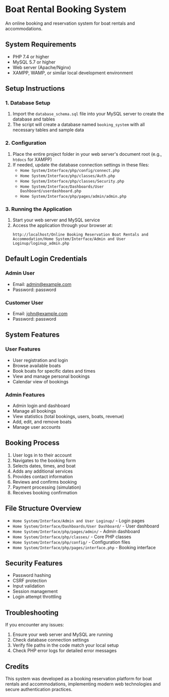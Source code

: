 # Boat Rental Booking System

An online booking and reservation system for boat rentals and accommodations.

## System Requirements

- PHP 7.4 or higher
- MySQL 5.7 or higher
- Web server (Apache/Nginx)
- XAMPP, WAMP, or similar local development environment

## Setup Instructions

### 1. Database Setup

1. Import the `database_schema.sql` file into your MySQL server to create the database and tables
2. The script will create a database named `booking_system` with all necessary tables and sample data

### 2. Configuration

1. Place the entire project folder in your web server's document root (e.g., `htdocs` for XAMPP)
2. If needed, update the database connection settings in these files:
   - `Home System/Interface/php/config/connect.php`
   - `Home System/Interface/php/classes/Auth.php`
   - `Home System/Interface/php/classes/Security.php`
   - `Home System/Interface/Dashboards/User Dashboard/userdashboard.php`
   - `Home System/Interface/php/pages/admin/admin.php`

### 3. Running the Application

1. Start your web server and MySQL service
2. Access the application through your browser at: 
   ```
   http://localhost/Online Booking Reservation Boat Rentals and Accommodation/Home System/Interface/Admin and User Loginup/loginup_admin.php
   ```

## Default Login Credentials

### Admin User
- Email: admin@example.com
- Password: password

### Customer User
- Email: john@example.com
- Password: password

## System Features

### User Features
- User registration and login
- Browse available boats
- Book boats for specific dates and times
- View and manage personal bookings
- Calendar view of bookings

### Admin Features
- Admin login and dashboard
- Manage all bookings
- View statistics (total bookings, users, boats, revenue)
- Add, edit, and remove boats
- Manage user accounts

## Booking Process

1. User logs in to their account
2. Navigates to the booking form
3. Selects dates, times, and boat
4. Adds any additional services
5. Provides contact information
6. Reviews and confirms booking
7. Payment processing (simulation)
8. Receives booking confirmation

## File Structure Overview

- `Home System/Interface/Admin and User Loginup/` - Login pages
- `Home System/Interface/Dashboards/User Dashboard/` - User dashboard
- `Home System/Interface/php/pages/admin/` - Admin dashboard
- `Home System/Interface/php/classes/` - Core PHP classes
- `Home System/Interface/php/config/` - Configuration files
- `Home System/Interface/php/pages/interface.php` - Booking interface

## Security Features

- Password hashing
- CSRF protection
- Input validation
- Session management
- Login attempt throttling

## Troubleshooting

If you encounter any issues:

1. Ensure your web server and MySQL are running
2. Check database connection settings
3. Verify file paths in the code match your local setup
4. Check PHP error logs for detailed error messages

## Credits

This system was developed as a booking reservation platform for boat rentals and accommodations, implementing modern web technologies and secure authentication practices. 